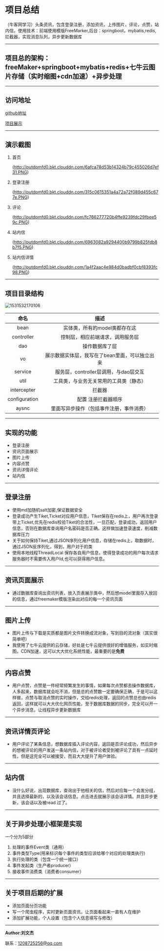 # 项目总结

（牛客网学习）头条资讯，包含登录注册，添加资讯，上传图片，评论，点赞，站内信，使用技术：前端使用模版FreeMarker,后台：springboot，mybatis,redis,拦截器，实现消息队列，异步更新数据库 

------

## 项目总的架构：freeMaker+springboot+mybatis+redis+七牛云图片存储（实时缩图+cdn加速）+异步处理

------

## 访问地址  

[github地址](https://github.com/Maxwellwenjie/Toutiao)

[项目展示](http://119.29.20.88:8080/)

------

## 演示截图

1. 首页

   (http://putdpmfd0.bkt.clouddn.com/6afca78d53b14324b79c455026d7ef31.PNG)

2. 登录注册

   (http://putdpmfd0.bkt.clouddn.com/315c0615351a4a72a72f089d455c677e.PNG)

3. 评论

   (http://putdpmfd0.bkt.clouddn.com/fc766277720b4ffe9239fdc29fbee59c.PNG)

4. 站内信

   (http://putdpmfd0.bkt.clouddn.com/6963082a9294400b9799b825fdb8b7f5.PNG)

5. 站内信详情

    

   (http://putdpmfd0.bkt.clouddn.com/1a4f2aac4e984d0badbf0cbf8393fc98.PNG)

   

------

## 项目目录结构

![1531532170106](http://pbu6wqsbp.bkt.clouddn.com/%E9%A1%B9%E7%9B%AE%E7%BB%93%E6%9E%84.png)

|     命名      |                      描述                      |
| :-----------: | :--------------------------------------------: |
|     bean      |         实体类，所有的model类都存在这          |
|  controller   |        控制层，相应前端请求，调用服务层        |
|      dao      |                 操作数据库了层                 |
|      vo       | 展示数据实体层，我写在了bean里面，可以独立出来 |
|    service    |     服务层，controller层调用，与dao层交互      |
|     util      |     工具类，与业务无关常用的工具类（静态）     |
|  intercepter  |                     拦截器                     |
| configuration |              配置 注册拦截器顺序               |
|     aysnc     |    里面写异步操作（包括事件注册，事件消费）    |

------

## 实现的功能

- 登录注册
- 资讯页面展示
- 图片上传
- 内容点赞
- 资讯详情评论
- 站内信

------

## 登录注册

- 使用md加随机salt加密,保证数据安全
- 登录成功产生Tiket,Ticket对应用户信息，Tiket保存在redis上，用户再次登录带上Ticket,优先在redis校验Tiket的合法性，一旦匹配，登录成功，返回用户信息，否则在数据库查询用户名密码是否正确。这样做加速登录速度，削减数据库压力
- 关于如何保持Tiket,通过JSON序列化用户信息，存储在redis上，取数据时，通过JSON反序列化，得到，用户对于的类
- 使用本地线程ThreadLocal 保存各自用户信息，使得登录成功的用户每次请求服务器时不需要传入用户Id,也可以获得用户信息。

------

## 资讯页面展示

- 通过数据库查询出资讯列表，放入页表展示类中，然后想model里面存入放回的信息，通过freemaker模版渲染出对应的每一个资讯页面

------

## 图片上传

- 图片上传与下载是实质都是图片文件转换成流对象，写到目的流对象（其实很简单吧）
- 我使用了七牛云提供的云存储，好处是七牛云提供很好的增值服务，如实时缩图，CDN加速，这可以大大优化系统性能，最重要的是**免费**

------

## 内容点赞

- 用户点赞，点赞是一件经常频繁发生的事情，如果每次点赞都去操作数据库，人多起来，数据库就会吃不消，但是总的点赞数一定要确保正确，于是可以这样做，点赞与取消点赞的实时操作，交给redis处理，返回的点赞总也由redis返回，这样就可以大大优化网页性能，至于数据库数据的同步，完全可以开一个异步消息，让线程异步更新数据库

------

## 资讯详情页评论

- 用户评论了某条信息，想数据库插入评论内容，返回是否评论成功，然后异步的想被评论的用户发送一条站内信，对于被评论者受到被评论了具有一点延时性，但是这完全可以被接受，而且大大提升了用户体验。

------

## 站内信

- 没什么好说，出现数据库，查询出于他相关的信，然后对应每一个会发分组，并且选择最新的，以及该会话信息。点击进去就展示该会话详情。并且异步更新，该会话以及被read 过了。

------

## 关于异步处理小框架是实现

一个分为5部分

1. 处理的事件Event类（通用）
2. 事件类型Type(用来标识每个事件的类型应该给哪个对应的处理类执行)
3. 执行处理的类（包含一个统一接口）
4. 事件发起类（生产者producer）
5. 接收事件消费类（消费者consumer）

------

## 关于项目后期的扩展

- 添加页面分页功能
- 写一个爬虫程序，实时更新页面资讯，让页面看起来一直有人在维护
- 添加扩展功能，个人设置（包含个人信息填写与修改）

------

**Author:刘文杰**

联系：1208725256@qq.com

